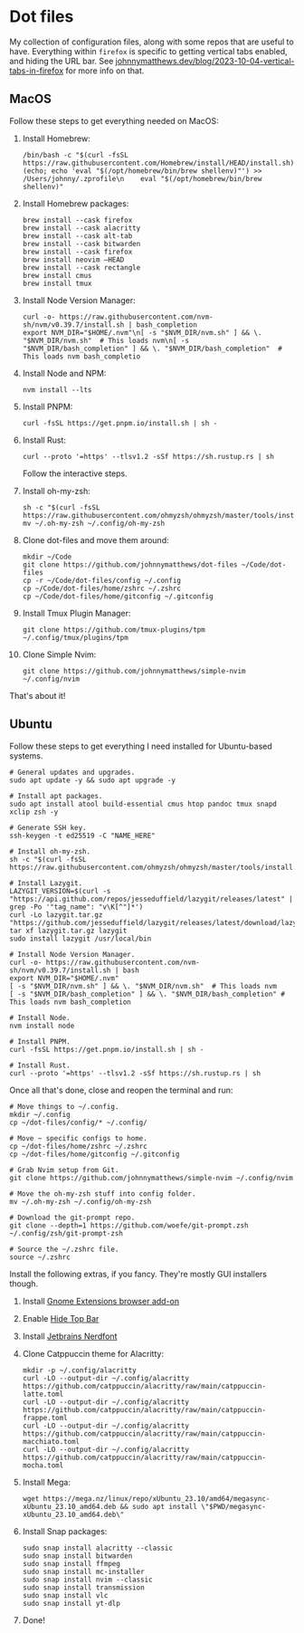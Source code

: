 # Dot files

My collection of configuration files, along with some repos that are useful to have. Everything within `firefox` is specific to getting vertical tabs enabled, and hiding the URL bar. See [johnnymatthews.dev/blog/2023-10-04-vertical-tabs-in-firefox](https://johnnymatthews.dev/blog/2023-10-04-vertical-tabs-in-firefox/) for more info on that.

## MacOS

Follow these steps to get everything needed on MacOS:

1. Install Homebrew:

    ```shell
    /bin/bash -c "$(curl -fsSL https://raw.githubusercontent.com/Homebrew/install/HEAD/install.sh)"
    (echo; echo 'eval "$(/opt/homebrew/bin/brew shellenv)"') >> /Users/johnny/.zprofile\n    eval "$(/opt/homebrew/bin/brew shellenv)"
    ```

1. Install Homebrew packages:

    ```shell
    brew install --cask firefox
    brew install --cask alacritty
    brew install --cask alt-tab
    brew install --cask bitwarden
    brew install --cask firefox
    brew install neovim —HEAD
    brew install --cask rectangle
    brew install cmus
    brew install tmux
    ```

1. Install Node Version Manager:

    ```shell
    curl -o- https://raw.githubusercontent.com/nvm-sh/nvm/v0.39.7/install.sh | bash_completion
    export NVM_DIR="$HOME/.nvm"\n[ -s "$NVM_DIR/nvm.sh" ] && \. "$NVM_DIR/nvm.sh"  # This loads nvm\n[ -s "$NVM_DIR/bash_completion" ] && \. "$NVM_DIR/bash_completion"  # This loads nvm bash_completio
    ```

1. Install Node and NPM:

    ```shell
    nvm install --lts
    ```

1. Install PNPM:

    ```shell
    curl -fsSL https://get.pnpm.io/install.sh | sh -
    ```

1. Install Rust:

    ```shell
    curl --proto '=https' --tlsv1.2 -sSf https://sh.rustup.rs | sh 
    ```

    Follow the interactive steps.

1. Install oh-my-zsh:

    ```shell
    sh -c "$(curl -fsSL https://raw.githubusercontent.com/ohmyzsh/ohmyzsh/master/tools/install.sh)"
    mv ~/.oh-my-zsh ~/.config/oh-my-zsh
    ```

1. Clone dot-files and move them around:

    ```shell
    mkdir ~/Code
    git clone https://github.com/johnnymatthews/dot-files ~/Code/dot-files
    cp -r ~/Code/dot-files/config ~/.config
    cp ~/Code/dot-files/home/zshrc ~/.zshrc
    cp ~/Code/dot-files/home/gitconfig ~/.gitconfig
    ```

1. Install Tmux Plugin Manager:

    ```shell
    git clone https://github.com/tmux-plugins/tpm ~/.config/tmux/plugins/tpm
    ```

1. Clone Simple Nvim:

    ```shell
    git clone https://github.com/johnnymatthews/simple-nvim ~/.config/nvim
    ```

That's about it!

## Ubuntu

Follow these steps to get everything I need installed for Ubuntu-based systems.

```shell
# General updates and upgrades.
sudo apt update -y && sudo apt upgrade -y

# Install apt packages.
sudo apt install atool build-essential cmus htop pandoc tmux snapd xclip zsh -y

# Generate SSH key.
ssh-keygen -t ed25519 -C "NAME_HERE"

# Install oh-my-zsh.
sh -c "$(curl -fsSL https://raw.githubusercontent.com/ohmyzsh/ohmyzsh/master/tools/install.sh)"

# Install Lazygit.
LAZYGIT_VERSION=$(curl -s "https://api.github.com/repos/jesseduffield/lazygit/releases/latest" | grep -Po '"tag_name": "v\K[^"]*')
curl -Lo lazygit.tar.gz "https://github.com/jesseduffield/lazygit/releases/latest/download/lazygit_${LAZYGIT_VERSION}_Linux_x86_64.tar.gz"
tar xf lazygit.tar.gz lazygit
sudo install lazygit /usr/local/bin

# Install Node Version Manager.
curl -o- https://raw.githubusercontent.com/nvm-sh/nvm/v0.39.7/install.sh | bash
export NVM_DIR="$HOME/.nvm"
[ -s "$NVM_DIR/nvm.sh" ] && \. "$NVM_DIR/nvm.sh"  # This loads nvm
[ -s "$NVM_DIR/bash_completion" ] && \. "$NVM_DIR/bash_completion" # This loads nvm bash_completion

# Install Node.
nvm install node

# Install PNPM.
curl -fsSL https://get.pnpm.io/install.sh | sh -

# Install Rust.
curl --proto '=https' --tlsv1.2 -sSf https://sh.rustup.rs | sh
```

Once all that's done, close and reopen the terminal and run:

```shell
# Move things to ~/.config.
mkdir ~/.config
cp ~/dot-files/config/* ~/.config/

# Move ~ specific configs to home.
cp ~/dot-files/home/zshrc ~/.zshrc
cp ~/dot-files/home/gitconfig ~/.gitconfig

# Grab Nvim setup from Git.
git clone https://github.com/johnnymatthews/simple-nvim ~/.config/nvim

# Move the oh-my-zsh stuff into config folder.
mv ~/.oh-my-zsh ~/.config/oh-my-zsh

# Download the git-prompt repo.
git clone --depth=1 https://github.com/woefe/git-prompt.zsh ~/.config/zsh/git-prompt-zsh

# Source the ~/.zshrc file.
source ~/.zshrc
```

Install the following extras, if you fancy. They're mostly GUI installers though.

1.  Install [Gnome Extensions browser add-on](https://extensions.gnome.org/)
1.  Enable [Hide Top Bar](https://extensions.gnome.org/extension/545/hide-top-bar/)
1.  Install [Jetbrains Nerdfont](https://www.nerdfonts.com/font-downloads)
1.  Clone Catppuccin theme for Alacritty:

    ```shell
    mkdir -p ~/.config/alacritty
    curl -LO --output-dir ~/.config/alacritty https://github.com/catppuccin/alacritty/raw/main/catppuccin-latte.toml
    curl -LO --output-dir ~/.config/alacritty https://github.com/catppuccin/alacritty/raw/main/catppuccin-frappe.toml
    curl -LO --output-dir ~/.config/alacritty https://github.com/catppuccin/alacritty/raw/main/catppuccin-macchiato.toml
    curl -LO --output-dir ~/.config/alacritty https://github.com/catppuccin/alacritty/raw/main/catppuccin-mocha.toml
    ```

1.  Install Mega:

    ```shell
    wget https://mega.nz/linux/repo/xUbuntu_23.10/amd64/megasync-xUbuntu_23.10_amd64.deb && sudo apt install \"$PWD/megasync-xUbuntu_23.10_amd64.deb\"
    ```

1.  Install Snap packages:

    ```shell
    sudo snap install alacritty --classic
    sudo snap install bitwarden
    sudo snap install ffmpeg
    sudo snap install mc-installer
    sudo snap install nvim --classic
    sudo snap install transmission
    sudo snap install vlc
    sudo snap install yt-dlp
    ```

1. Done!

